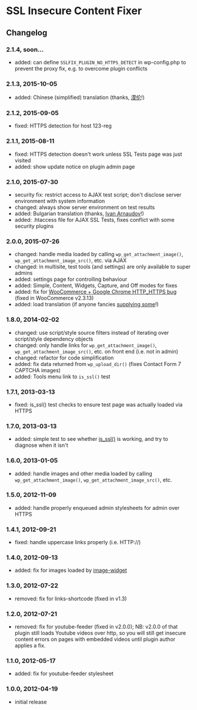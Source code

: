 # SSL Insecure Content Fixer

## Changelog

### 2.1.4, soon...

* added: can define `SSLFIX_PLUGIN_NO_HTTPS_DETECT` in wp-config.php to prevent the proxy fix, e.g. to overcome plugin conflicts

### 2.1.3, 2015-10-05

* added: Chinese (simplified) translation (thanks, [漠伦](https://molun.net/)!)

### 2.1.2, 2015-09-05

* fixed: HTTPS detection for host 123-reg

### 2.1.1, 2015-08-11

* fixed: HTTPS detection doesn't work unless SSL Tests page was just visited
* added: show update notice on plugin admin page

### 2.1.0, 2015-07-30

* security fix: restrict access to AJAX test script; don't disclose server environment with system information
* changed: always show server environment on test results
* added: Bulgarian translation (thanks, [Ivan Arnaudov](http://templateinspector.com/)!)
* added: .htaccess file for AJAX SSL Tests, fixes conflict with some security plugins

### 2.0.0, 2015-07-26

* changed: handle media loaded by calling `wp_get_attachment_image()`, `wp_get_attachment_image_src()`, etc. via AJAX
* changed: in multisite, test tools (and settings) are only available to super admins
* added: settings page for controlling behaviour
* added: Simple, Content, Widgets, Capture, and Off modes for fixes
* added: fix for [WooCommerce + Google Chrome HTTP_HTTPS bug](https://github.com/woothemes/woocommerce/issues/8479) (fixed in WooCommerce v2.3.13)
* added: load translation (if anyone fancies [supplying some](https://translate.wordpress.org/projects/wp-plugins/ssl-insecure-content-fixer)!)

### 1.8.0, 2014-02-02

* changed: use script/style source filters instead of iterating over script/style dependency objects
* changed: only handle links for `wp_get_attachment_image()`, `wp_get_attachment_image_src()`, etc. on front end (i.e. not in admin)
* changed: refactor for code simplification
* added: fix data returned from `wp_upload_dir()` (fixes Contact Form 7 CAPTCHA images)
* added: Tools menu link to `is_ssl()` test

### 1.7.1, 2013-03-13

* fixed: is_ssl() test checks to ensure test page was actually loaded via HTTPS

### 1.7.0, 2013-03-13

* added: simple test to see whether [is_ssl()](https://codex.wordpress.org/Function_Reference/is_ssl) is working, and try to diagnose when it isn't

### 1.6.0, 2013-01-05

* added: handle images and other media loaded by calling `wp_get_attachment_image()`, `wp_get_attachment_image_src()`, etc.

### 1.5.0, 2012-11-09

* added: handle properly enqueued admin stylesheets for admin over HTTPS

### 1.4.1, 2012-09-21

* fixed: handle uppercase links properly (i.e. HTTP://)

### 1.4.0, 2012-09-13

* added: fix for images loaded by [image-widget](https://wordpress.org/plugins/image-widget/)

### 1.3.0, 2012-07-22

* removed: fix for links-shortcode (fixed in v1.3)

### 1.2.0, 2012-07-21

* removed: fix for youtube-feeder (fixed in v2.0.0); NB: v2.0.0 of that plugin still loads Youtube videos over http, so you will still get insecure content errors on pages with embedded videos until plugin author applies a fix.

### 1.1.0, 2012-05-17

* added: fix for youtube-feeder stylesheet

### 1.0.0, 2012-04-19

* initial release
